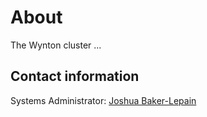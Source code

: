 # About

The Wynton cluster ...

## Contact information

Systems Administrator: [Joshua Baker-Lepain](https://directory.ucsf.edu/people/search/id/979)

